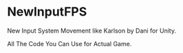 # NewInputFPS
New Input System Movement like Karlson by Dani for Unity.

All The Code You Can Use for Actual Game. 
